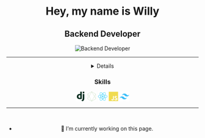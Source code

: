 <link rel="stylesheet" href="style.css">
<div align="center">
<h1> Hey, my name is Willy</h1>

 <h2>Backend Developer</h2>

![Backend Developer](https://arturssmirnovs.github.io/github-profile-readme-generator/images/banner.png)
<hr>
<details>
 <h3>About me</h3>
Willy, 27 </br>
made in <img src="https://github.com/Horizont2wb/Horizont2wb/blob/main/venezuela%20flag.svg" alt="Venezuela Flag" width="15" height="15" title="Venezuela"> </br>
compiled in <img src="https://github.com/Horizont2wb/Horizont2wb/blob/main/de.svg" alt="Germany Flag" width="15" height="15" title="Germany"> </br>
distributed <img src="https://github.com/Horizont2wb/Horizont2wb/blob/main/eu.svg" alt="European Flag" width="15" height="15" title="Europe">  </br>
</br>
</details>

<h3>Skills</h3>
<div class="container">
  <img src="https://github.com/Horizont2wb/Horizont2wb/blob/main/django-plain.svg" alt="Django-icon" width="25" height="25" title="Django">
  <img src="https://github.com/Horizont2wb/Horizont2wb/blob/main/nodejs-line.svg " alt="Node-icon" width="25" height="25" title="NodeJS">
  <img src="https://github.com/Horizont2wb/Horizont2wb/blob/main/react-original.svg" alt="React-icon"width="25" height="25" title="React">
  <img src="https://github.com/Horizont2wb/Horizont2wb/blob/main/javascript-plain.svg" alt="JS-icon" width="25" height="25" title="Javascript">
  <img src="https://github.com/Horizont2wb/Horizont2wb/blob/main/tailwindcss-original.svg" alt="Tailwind-icon" width="25" height="25" title="TailwindCSS">
</div>
<hr>
 </br>


- 🔭 I’m currently working on this page. 

</div>

